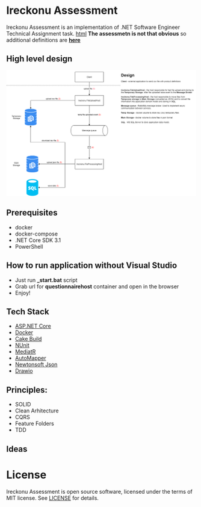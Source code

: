 # Ireckonu Assessment
Ireckonu Assessment is an implementation of .NET Software Engineer Technical Assignment task. [html](docs/assessment.md)
**The assessmetn is not that obvious** so additional definitions are **[here](docs/assessment-definition.md)**

## High level design 
![High level design](docs/high-level-design-v0.1.png)

## Prerequisites
* docker 
* docker-compose
* .NET Core SDK 3.1
* PowerShell

## How to run application without Visual Studio
 * Just run **_start.bat** script
 * Grab url for **questionnairehost** container and open in the browser
 * Enjoy!
 
## Tech Stack
 * [ASP.NET Core](https://docs.microsoft.com/en-us/aspnet/core/?view=aspnetcore-3.1)
 * [Docker](https://www.docker.com/)
 * [Cake Build](https://cakebuild.net/)
 * [NUnit](https://nunit.org/)
 * [MediatR](https://github.com/jbogard/MediatR)
 * [AutoMapper](https://automapper.org/)
 * [Newtonsoft Json](https://www.newtonsoft.com/json)
 * [Drawio](https://draw.io/)

## Principles:
 * SOLID
 * Clean Arhitecture
 * CQRS
 * Feature Folders
 * TDD

## Ideas

# License

Ireckonu Assessment is open source software, licensed under the terms of MIT license. 
See [LICENSE](LICENSE) for details.
